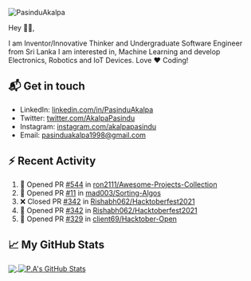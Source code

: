 ![PasinduAkalpa](https://res.cloudinary.com/pasindua/image/upload/r_11/v1624278078/banner_1500x500_xjbxmk.png)

<!-- [![GitHub Views](https://komarev.com/ghpvc/?username=pAkalpa&color=FAC151)] -->

Hey 👋🏻,

I am Inventor/Innovative Thinker and Undergraduate Software Engineer from Sri Lanka
I am interested in, Machine Learning and develop Electronics, Robotics and IoT Devices. Love :heart: Coding!

## 📬 Get in touch

- LinkedIn: [linkedin.com/in/PasinduAkalpa][1]
- Twitter: [twitter.com/AkalpaPasindu][2]
- Instagram: [instagram.com/akalpapasindu][3]
- Email: pasinduakalpa1998@gmail.com

## :zap: Recent Activity
<!--START_SECTION:activity-->
1. 💪 Opened PR [#544](https://github.com/ron2111/Awesome-Projects-Collection/pull/544) in [ron2111/Awesome-Projects-Collection](https://github.com/ron2111/Awesome-Projects-Collection)
2. 💪 Opened PR [#11](https://github.com/mad003/Sorting-Algos/pull/11) in [mad003/Sorting-Algos](https://github.com/mad003/Sorting-Algos)
3. ❌ Closed PR [#342](https://github.com/Rishabh062/Hacktoberfest2021/pull/342) in [Rishabh062/Hacktoberfest2021](https://github.com/Rishabh062/Hacktoberfest2021)
4. 💪 Opened PR [#342](https://github.com/Rishabh062/Hacktoberfest2021/pull/342) in [Rishabh062/Hacktoberfest2021](https://github.com/Rishabh062/Hacktoberfest2021)
5. 💪 Opened PR [#329](https://github.com/client69/Hacktober-Open/pull/329) in [client69/Hacktober-Open](https://github.com/client69/Hacktober-Open)
<!--END_SECTION:activity-->

## &#x1f4c8; My GitHub Stats

<a href="https://github.com/pAkalpa/pAkalpa">
	<img align="center" src="https://github-readme-stats.vercel.app/api/top-langs/?username=pAkalpa&theme=jolly&langs_count=5" />
</a>

<a href="https://github.com/pAkalpa/pAkalpa">
	<img align="center" src="https://github-readme-stats.vercel.app/api?username=pAkalpa&theme=jolly&show_icons=true&line_height=27&count_private=true" alt="P.A's GitHub Stats" />
</a>
<!-- [![Top Langs](https://github-readme-stats.vercel.app/api/top-langs/?username=pAkalpa&langs_count=5)](https://github.com/pAkalpa/github-readme-stats)
![P.A's GitHub stats](https://github-readme-stats.vercel.app/api?username=pAkalpa&theme=jolly&show_icons=true) -->

[1]:https://www.linkedin.com/in/pasindu-akalpa-1043b1192
[2]:https://www.twitter.com/intent/follow?screen_name=AkalpaPasindu
[3]:https://www.instagram.com/akalpapasindu